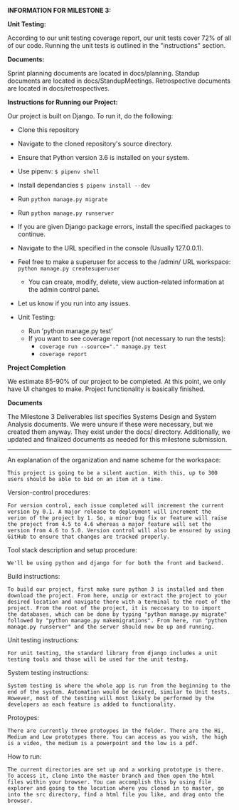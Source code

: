 **INFORMATION FOR MILESTONE 3:**

__Unit Testing:__

According to our unit testing coverage report, our unit tests cover 72% of all of our code. Running the unit tests is outlined in the "instructions" section.


__Documents:__

Sprint planning documents are located in docs/planning.
Standup documents are located in docs/StandupMeetings. 
Retrospective documents are located in docs/retrospectives.

__Instructions for Running our Project:__

Our project is built on Django. To run it, do the following:
* Clone this repository
* Navigate to the cloned repository's source directory.
* Ensure that Python version 3.6 is installed on your system.
* Use pipenv: `$ pipenv shell`
* Install dependancies `$ pipenv install --dev`
* Run `python manage.py migrate`
* Run `python manage.py runserver`
* If you are given Django package errors, install the specified packages to continue.
* Navigate to the URL specified in the console (Usually 127.0.0.1).
* Feel free to make a superuser for access to the /admin/ URL workspace: `python manage.py createsuperuser`
    * You can create, modify, delete, view auction-related information at the admin control panel.
* Let us know if you run into any issues.

* Unit Testing:
    * Run 'python manage.py test'
    * If you want to see coverage report (not necessary to run the tests):
        * `coverage run --source="." manage.py test`
        * `coverage report`


__Project Completion__

We estimate 85-90% of our project to be completed. At this point, we only have UI changes to make. Project functionality is basically finished.

__Documents__

The Milestone 3 Deliverables list specifies Systems Design and System Analysis documents. We were unsure if these were necessary, but we created them anyway. They exist under the docs/ directory. Additionally, we updated and finalized documents as needed for this milestone submission.


----------


An explanation of the organization and name scheme for the workspace:

    This project is going to be a silent auction. With this, up to 300 users should be able to bid on an item at a time. 

Version-control procedures:

    For version control, each issue completed will increment the current version by 0.1. A major release to deployment will increment the verion of the project by 1. So, a minor bug fix or feature will raise the project from 4.5 to 4.6 whereas a major feature will set the version from 4.6 to 5.0. Version control will also be ensured by using GitHub to ensure that changes are tracked properly.

Tool stack description and setup procedure:

    We'll be using python and django for for both the front and backend. 

Build instructions:

    To build our project, first make sure python 3 is installed and then download the project. From here, unzip or extract the project to your desired location and navigate there with a terminal to the root of the project. From the root of the project, it is neccesary to to import the databases, which can be done by typing "python manage.py migrate" followed by "python manage.py makemigrations". From here, run "python manage.py runserver" and the server should now be up and running.

Unit testing instructions:

    For unit testing, the standard library from django includes a unit testing tools and those will be used for the unit testng.

System testing instructions:

    System testing is where the whole app is run from the beginning to the end of the system. Automation would be desired, similar to Unit tests. However, most of the testing will most likely be performed by the developers as each feature is added to functionality.

Protoypes:

    There are currently three protoypes in the folder. There are the Hi, Medium and Low prototypes there. You can access as you wish, the high is a video, the medium is a powerpoint and the low is a pdf.

How to run:

    The current directories are set up and a working prototype is there. To access it, clone into the master branch and then open the html files within your browser. You can accomplish this by using file explorer and going to the location where you cloned in to master, go into the src directory, find a html file you like, and drag onto the browser.